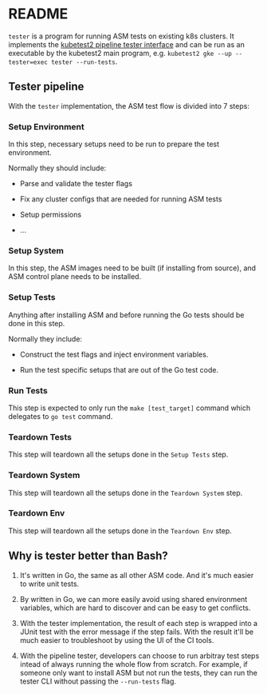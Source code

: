 # README

`tester` is a program for running ASM tests on existing k8s clusters. It
implements the [kubetest2 pipeline tester
interface](http://go/kubetest2-pipeline-tester-interface) and can be run as an
executable by the kubetest2 main program, e.g. `kubetest2 gke --up --tester=exec
 tester --run-tests`.

## Tester pipeline

With the `tester` implementation, the ASM test flow is divided into 7 steps:

### Setup Environment

In this step, necessary setups need to be run to prepare the test environment.

Normally they should include:

- Parse and validate the tester flags

- Fix any cluster configs that are needed for running ASM tests

- Setup permissions

- ...

### Setup System

In this step, the ASM images need to be built (if installing from source), and
ASM control plane needs to be installed.

### Setup Tests

Anything after installing ASM and before running the Go tests should be done in
this step.

Normally they include:

- Construct the test flags and inject environment variables.

- Run the test specific setups that are out of the Go test code.

### Run Tests

This step is expected to only run the `make [test_target]` command which
delegates to `go test` command.

### Teardown Tests

This step will teardown all the setups done in the `Setup Tests` step.

### Teardown System

This step will teardown all the setups done in the `Teardown System` step.

### Teardown Env

This step will teardown all the setups done in the `Teardown Env` step.

## Why is tester better than Bash?

1. It's written in Go, the same as all other ASM code. And it's much easier to write unit tests.

1. By written in Go, we can more easily avoid using shared environment variables,
   which are hard to discover and can be easy to get conflicts.

1. With the tester implementation, the result of each step is wrapped into a
   JUnit test with the error message if the step fails. With the result it'll be
   much easier to troubleshoot by using the UI of the CI tools.

1. With the pipeline tester, developers can choose to run arbitray test steps
   intead of always running the whole flow from scratch. For example, if someone
   only want to install ASM but not run the tests, they can run the tester CLI
   without passing the `--run-tests` flag.
